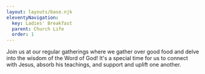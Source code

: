 ```yaml
---
layout: layouts/base.njk
eleventyNavigation:
  key: Ladies' Breakfast
  parent: Church Life
  order: 1
---
```

Join us at our regular gatherings where we gather over good food and delve into the wisdom of the Word of God! It's a special time for us to connect with Jesus, absorb his teachings, and support and uplift one another.